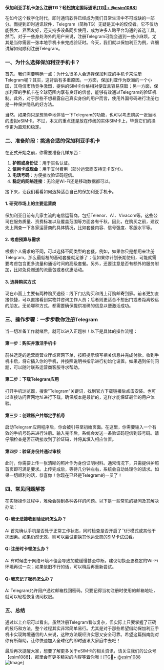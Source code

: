 **保加利亚手机卡怎么注册TG？轻松搞定国际通讯[[TG💪+ @esim1088](https://t.me/s/esim1088)]**

在如今这个数字化时代，即时通讯软件已经成为我们日常生活中不可或缺的一部分。而提到即时通讯软件，Telegram（简称TG）无疑是其中的佼佼者。它不仅功能强大、界面友好，还支持多设备同步使用，成为许多人跨平台沟通的首选工具。然而，对于一些身处海外的用户来说，注册Telegram可能会遇到一些小麻烦，尤其是当你需要一张本地手机卡来完成验证时。今天，我们就以保加利亚为例，详细讲解如何顺利注册Telegram。

### 一、为什么选择保加利亚手机卡？

首先，我们需要明确一点：为什么很多人会选择保加利亚的手机卡来注册Telegram呢？其实，这背后有多重原因。一方面，保加利亚作为欧洲的一个小国，其电信市场竞争激烈，提供的SIM卡价格相对便宜且容易获取；另一方面，保加利亚的手机卡在全球范围内享有良好的信誉，能够有效通过Telegram的验证机制。此外，对于那些不想暴露自己真实身份的用户而言，使用外国号码进行注册也是一种保护隐私的好方法。

当然，如果你只是想简单地体验一下Telegram的功能，也可以考虑购买一张当地的虚拟eSIM卡。不过，本文的重点还是放在传统的实体SIM卡上，毕竟它们的操作更为直观和稳定。

### 二、准备阶段：挑选合适的保加利亚手机卡

在正式开始之前，你需要准备几样东西：

1. **护照或身份证**：用于实名认证。
2. **信用卡或现金**：用于支付费用（部分运营商支持无卡支付）。
3. **电话号码**：方便接收验证码短信。
4. **稳定的网络连接**：无论是Wi-Fi还是移动数据都可以。

接下来，让我们看看如何选择适合自己的保加利亚手机卡。

#### 1. 研究市场上的主要运营商

保加利亚目前有几家主流的电信运营商，包括Telenor、A1、Vivacom等。这些公司在服务质量、资费标准以及覆盖范围等方面各有千秋。因此，在购买之前，建议先上网查一下各家运营商的具体情况，比如套餐内容、信号强度、客服水平等。

#### 2. 考虑预算与需求

根据个人需求的不同，可以选择不同类型的套餐。例如，如果你只是想用来注册Telegram，那么最低档的基础套餐就足够了；但如果你计划长期使用，可能就需要考虑包含更多流量和通话时间的高级套餐。另外，还要注意是否有额外的服务附加，比如免费赠送的流量包或者优惠活动。

#### 3. 选择购买方式

现在市面上主要有两种购买途径：线下门店购买和线上订购邮寄到家。前者更加直接快捷，可以直接看到实物并咨询工作人员；后者则更适合不想出门或者距离较远的朋友。无论哪种方式，都需要确保提供准确的信息以便激活成功。

### 三、操作步骤：一步步教你注册Telegram

当一切准备工作就绪后，就可以进入正题啦！以下是具体的操作流程：

#### 第一步：购买并激活手机卡

前往选定的运营商营业厅或官网下单，按照提示填写相关信息并完成付款。收到手机卡后，将它插入你的手机，并按照说明书指示进行初始化设置。如果遇到任何问题，可以随时联系运营商客服寻求帮助。

#### 第二步：下载Telegram应用

打开手机浏览器，搜索“Telegram”关键词，找到官方下载链接后点击安装。也可以直接访问官网地址进行下载。确保版本是最新的，这样才能保证最佳的用户体验。

#### 第三步：创建账户并绑定手机号

启动Telegram应用程序后，你会被引导至初始页面。在这里，你需要输入一个有效的手机号码来进行注册。输入完毕后，系统会发送一条验证码短信到该号码。请仔细检查是否正确接收到了验证码，并将其填入相应位置。

#### 第四步：验证身份并通过审核

此时，你需要上传一张清晰的照片作为身份证明材料。通常情况下，只需提供护照首页即可满足要求。上传完成后，等待几分钟左右，系统会自动处理你的请求。如果一切顺利的话，恭喜你！你现在已经是Telegram的一员了！

### 四、常见问题解答

在实际操作过程中，难免会碰到各种各样的问题。以下是一些常见的疑问及其解决办法：

#### Q: 我无法接收到验证码怎么办？
A: 首先确认手机是否处于正常工作状态，同时检查是否开启了飞行模式或其他干扰因素。如果仍然无效，则可以尝试更换其他运营商的SIM卡试试看。

#### Q: 注册时卡顿怎么办？
A: 有时候由于网络环境不佳会导致加载缓慢甚至中断。建议切换至更稳定的Wi-Fi环境再试一次；如果依旧不行的话，可以稍后再重新尝试。

#### Q: 我忘记了密码怎么办？
A: Telegram允许用户通过邮箱找回密码。只要记得当初注册时使用的邮箱地址，就可以轻松恢复访问权限。

### 五、总结

通过以上介绍可以看出，虽然注册Telegram看似复杂，但实际上只要掌握了正确的技巧和方法，整个过程其实非常简单易行。尤其是对于那些希望借助保加利亚手机卡实现跨境通信的人来说，这种方法既经济实惠又安全可靠。希望这篇指南能对你有所帮助，让你快速加入全球化的即时通讯大家庭中去吧！

最后再次提醒大家，想要了解更多关于eSIM卡的相关资讯，请关注我们的公众号【esim1088】，那里会有更多精彩的内容等着你哦！[[TG💪+ @esim1088](https://t.me/s/esim1088) ![Image](https://i.postimg.cc/4NQfJmqS/Snipaste-2025-05-13-00-14-12.png)]